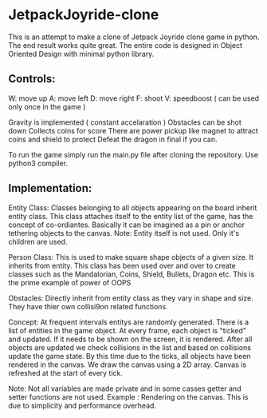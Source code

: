 # JetpackJoyride-clone
This is an attempt to make a clone of Jetpack Joyride clone game in python. The end result works quite great. The entire code is designed in Object Oriented Design with minimal python library.   

## Controls:

W: move up
A: move left
D: move right
F: shoot
V: speedboost ( can be used only once in the game )

Gravity is implemented ( constant accelaration )
Obstacles can be shot down
Collects coins for score
There are power pickup like magnet to attract coins and shield to protect
Defeat the dragon in final if you can.

To run the game simply run the main.py file after cloning the repository. Use python3 compiler.

## Implementation:

Entity Class: Classes belonging to all objects appearing on the board inherit entity class. This class attaches itself to the entity list of the game, has the concept of co-ordiantes. Basically it can be imagined as a pin or anchor tethering objects to the canvas. Note: Entity itself is not used. Only it's children are used.

Person Class: This is used to make square shape objects of a given size. It inherits from entity. This class has been used over and over to create classes such as the Mandalorian, Coins, Shield, Bullets, Dragon etc. This is the prime example of power of OOPS

Obstacles: Directly inherit from entity class as they vary in shape and size. They have thier own collisi9on related functions.

Concept: At frequent intervals entitys are randomly generated. There is a list of entities in the game object. At every frame, each object is "ticked" and updated. If it needs to be shown on the screen, it is rendered. After all objects are updated we check collisions in the list and based on collisions update the game state. By this time due to the ticks, all objects have been rendered in the canvas. We draw the canvas using a 2D array. Canvas is refreshed at the start of every tick. 

Note: Not all variables are made private and in some casses getter and setter functions are not used. Example : Rendering on the canvas. This is due to simplicity and performance overhead.
